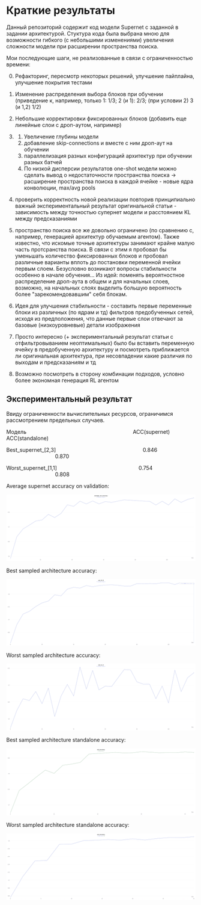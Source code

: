# Краткие результаты

Данный репозиторий содержит код модели Supernet с заданной в задании архитектурой.
Стуктура кода была выбрана мною для возможности гибкого (с небольшими изменениями) увеличения сложности модели при расширении пространства поиска. 

Мои последующие шаги, не реализованные в связи с ограниченностью времени:

0. Рефакторинг, пересмотр некоторых решений, улучшение пайплайна, улучшение покрытия тестами
1. Изменение распределения выбора блоков при обучении (приведение к, например, только 1: 1/3; 2 (и 1): 2/3; (при условии 2) 3 (и 1,2) 1/2)
2. Небольшие корректировки фиксированных блоков (добавить еще линейные слои с дроп-аутом, например) 
3. 
   1. Увеличение глубины модели
   2. добавление skip-connections и вместе с ним дроп-аут на обучении
   3. параллелизация разных конфигураций архитектур при обучении разных батчей 
   4. По низкой дисперсии результатов one-shot модели можно сделать вывод о недостаточности пространства поиска -> расширение пространства поиска в каждой ячейке - новые ядра конволюции, max/avg pools


3. проверить корректность новой реализации повторив принципиально важный экспериментальный результат оригинальной статьи -  зависимость между точностью супернет модели и расстоянием KL между предсказаниями
4. пространство поиска все же довольно ограничено (по сравнению с, например, генерацией архитектур обучаемым агентом). 
Также известно, что искомые точные архитектуры занимают крайне малую часть протсранства поиска. В связи с этим я пробовал бы уменьшать количество фиксированных блоков и пробовал различные варианты вплоть до постановки переменной ячейки первым слоем. Безусловно возникают вопросы стабильности особенно в начале обучения... Из идей: поменять вероятностное распределение дроп-аута в общем и для начальных слоев, возможно, на начальных слоях выделить большую вероятность более "зарекомендовавшим" себя блокам. 
5. Идея для улучшения стабильности - составить первые переменные блоки из различных (по ядрам и тд) фильтров предобученных сетей, исходя из предположения, что данные первые слои отвечают за базовые (низкоуровневые) детали изображения
6. Просто интересно (+ экспериментальный результат статьи с отфильтровыванием неоптимальных) было бы вставить переменную ячейку в предобученную архитектуру и посмотреть приближается ли оригинальная архитектура, при несовпадении какие различия по выходам и предсказаниям и тд
7. Возможно посмотреть в сторону комбинации подходов, условно более экономная генерация RL агентом



## Экспериментальный результат 

Ввиду ограниченности вычислительных ресурсов, ограничимся рассмотрением предельных случаев. 

Модель &emsp;&emsp;&emsp;&emsp;&emsp;&emsp;&emsp;&emsp;&emsp;&emsp;&emsp;&emsp;&emsp;&emsp;&emsp;&emsp;&emsp;&emsp;&emsp;&emsp;ACC(supernet) &emsp;&emsp;&emsp;&emsp; ACC(standalone)

Best_supernet_[2,3] &emsp;&emsp;&emsp;&emsp;&emsp;&emsp;&emsp;&emsp;&emsp;&emsp;&emsp;&emsp;&emsp;&emsp;&emsp;&emsp; 0.846 &emsp;&emsp;&emsp;&emsp;&emsp;&emsp;&emsp;&emsp;&emsp; 0.870

Worst_supernet_[1,1] &emsp;&emsp;&emsp;&emsp;&emsp;&emsp;&emsp;&emsp;&emsp;&emsp;&emsp;&emsp;&emsp;&emsp;&emsp; 0.754 &emsp;&emsp;&emsp;&emsp;&emsp;&emsp;&emsp;&emsp;&emsp; 0.808

Average supernet accuracy on validation:

![plot](./pics/Supernet-avg-val-accuracy.png)

Best sampled architecture accuracy:

![plot](./pics/Supernet-best-val-accuracy.png)

Worst sampled architecture accuracy:

![plot](./pics/Supernet-worst-val-accuracy.png)

Best sampled architecture standalone accuracy: 

![plot](./pics/Supernet-2-3-stand-alone-accuracy.png)

Worst sampled architecture standalone accuracy:

![plot](./pics/Supernet-1-1-stand-alone-accuracy.png)

